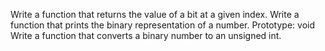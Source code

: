 Write a function that returns the value of a bit at a given index.
Write a function that prints the binary representation of a number.
Prototype: void
Write a function that converts a binary number to an unsigned int.
